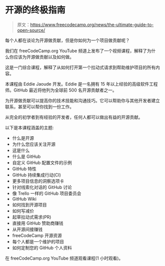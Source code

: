# 开源的终极指南

> 原文：<https://www.freecodecamp.org/news/the-ultimate-guide-to-open-source/>

每个人都在谈论为开源做贡献，但是你如何为一个项目做贡献呢？

我们在 freeCodeCamp.org YouTube 频道上发布了一个视频课程，解释了为什么你应该为开源做贡献以及如何做。

这是一门综合课程，解释了从如何打开第一个拉动式请求到帮助维护项目的所有内容。

本课程由 Eddie Jaoude 开发。Eddie 是一名拥有 15 年以上经验的高级软件工程师。GitHub 最近将他列为全球前 500 名开源贡献者之一。

为开源做贡献可以提高你的技术技能和沟通技巧。它可以帮助你与其他开发者建立联系，甚至可以帮你找到一份工作。

从完全的初学者到有经验的开发者，任何人都可以做出有益的开源贡献。

以下是本课程涵盖的主题:

*   什么是开源
*   为什么您应该关注开源
*   这是什么
*   什么是 GitHub
*   自定义 GitHub 配置文件的示例
*   GitHub 特性
*   GitHub 持续集成行动(CI)
*   更多项目信息的洞察选项卡
*   针对线索化对话的 GitHub 讨论
*   像 Trello 一样的 GitHub 项目委员会
*   GitHub Wiki
*   如何找到开源项目
*   如何写减价
*   起草拉动式需求(PR)
*   直接用 GitHub 赞助商赚钱
*   从开源间接赚钱
*   freeCodeCamp 开源资源
*   每个人都是一个维护的项目
*   如何定制您的 GitHub 个人资料

在 freeCodeCamp.org YouTube 频道观看课程(1 小时观看)。